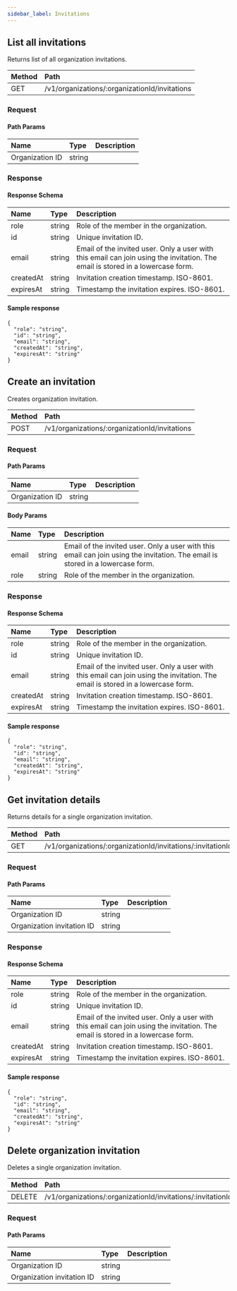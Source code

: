 ```yaml
---
sidebar_label: Invitations
---
```


## List all invitations

Returns list of all organization invitations.

| Method | Path |
| :----- | :--- |
| GET | /v1/organizations/:organizationId/invitations |

### Request

#### Path Params

| Name | Type | Description |
| :--- | :--- | :---------- |
| Organization ID | string |  | 


### Response

#### Response Schema

| Name | Type | Description |
| :--- | :--- | :---------- |
| role | string | Role of the member in the organization. | 
| id | string | Unique invitation ID. | 
| email | string | Email of the invited user. Only a user with this email can join using the invitation. The email is stored in a lowercase form. | 
| createdAt | string | Invitation creation timestamp. ISO-8601. | 
| expiresAt | string | Timestamp the invitation expires. ISO-8601. | 

#### Sample response

```
{
  "role": "string",
  "id": "string",
  "email": "string",
  "createdAt": "string",
  "expiresAt": "string"
}
```

## Create an invitation

Creates organization invitation.

| Method | Path |
| :----- | :--- |
| POST | /v1/organizations/:organizationId/invitations |

### Request

#### Path Params

| Name | Type | Description |
| :--- | :--- | :---------- |
| Organization ID | string |  | 

#### Body Params

| Name | Type | Description |
| :--- | :--- | :---------- |
| email | string | Email of the invited user. Only a user with this email can join using the invitation. The email is stored in a lowercase form. | 
| role | string | Role of the member in the organization. | 

### Response

#### Response Schema

| Name | Type | Description |
| :--- | :--- | :---------- |
| role | string | Role of the member in the organization. | 
| id | string | Unique invitation ID. | 
| email | string | Email of the invited user. Only a user with this email can join using the invitation. The email is stored in a lowercase form. | 
| createdAt | string | Invitation creation timestamp. ISO-8601. | 
| expiresAt | string | Timestamp the invitation expires. ISO-8601. | 

#### Sample response

```
{
  "role": "string",
  "id": "string",
  "email": "string",
  "createdAt": "string",
  "expiresAt": "string"
}
```

## Get invitation details

Returns details for a single organization invitation.

| Method | Path |
| :----- | :--- |
| GET | /v1/organizations/:organizationId/invitations/:invitationId |

### Request

#### Path Params

| Name | Type | Description |
| :--- | :--- | :---------- |
| Organization ID | string |  | 
| Organization invitation ID | string |  | 


### Response

#### Response Schema

| Name | Type | Description |
| :--- | :--- | :---------- |
| role | string | Role of the member in the organization. | 
| id | string | Unique invitation ID. | 
| email | string | Email of the invited user. Only a user with this email can join using the invitation. The email is stored in a lowercase form. | 
| createdAt | string | Invitation creation timestamp. ISO-8601. | 
| expiresAt | string | Timestamp the invitation expires. ISO-8601. | 

#### Sample response

```
{
  "role": "string",
  "id": "string",
  "email": "string",
  "createdAt": "string",
  "expiresAt": "string"
}
```

## Delete organization invitation

Deletes a single organization invitation.

| Method | Path |
| :----- | :--- |
| DELETE | /v1/organizations/:organizationId/invitations/:invitationId |

### Request

#### Path Params

| Name | Type | Description |
| :--- | :--- | :---------- |
| Organization ID | string |  | 
| Organization invitation ID | string |  | 

